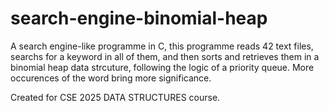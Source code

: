 # search-engine-binomial-heap
A search engine-like programme in C, this programme reads 42 text files, searchs for a keyword in all of them, and then sorts and retrieves them in a binomial heap data strcuture,
following the logic of a priority queue.
More occurences of the word bring more significance.


Created for CSE 2025 DATA STRUCTURES course.
